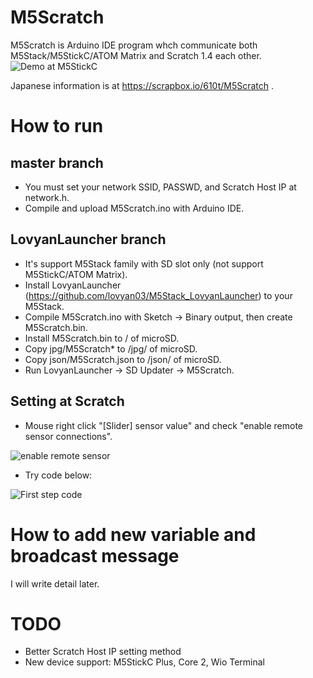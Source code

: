 # M5Scratch
M5Scratch is Arduino IDE program whch communicate both M5Stack/M5StickC/ATOM Matrix and Scratch 1.4 each other.
![Demo at M5StickC](https://gyazo.com/d8ec2ed78423488701dda4eb962741f4/raw)

Japanese information is at https://scrapbox.io/610t/M5Scratch .

# How to run
## master branch
- You must set your network SSID, PASSWD, and Scratch Host IP at network.h.
- Compile and upload M5Scratch.ino with Arduino IDE. 

## LovyanLauncher branch
- It's support M5Stack family with SD slot only (not support M5StickC/ATOM Matrix).
- Install LovyanLauncher (https://github.com/lovyan03/M5Stack_LovyanLauncher) to your M5Stack.
- Compile M5Scratch.ino with Sketch -> Binary output, then create M5Scratch.bin.
- Install M5Scratch.bin to / of microSD.
- Copy jpg/M5Scratch* to /jpg/ of microSD.
- Copy json/M5Scratch.json  to /json/ of microSD.
- Run LovyanLauncher -> SD Updater -> M5Scratch.

## Setting at Scratch
- Mouse right click "[Slider] sensor value" and check "enable remote sensor connections".

![enable remote sensor](https://gyazo.com/136691fcf44d005ef3e24d544bf30acc/raw)

- Try code below:

![First step code](https://gyazo.com/79f6991e1172e79407f1c70c8fe6c33c/raw)


# How to add new variable and broadcast message
I will write detail later.

# TODO
- Better Scratch Host IP setting method
- New device support: M5StickC Plus, Core 2, Wio Terminal
